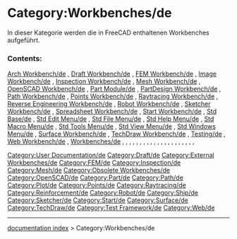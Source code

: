 # Category:Workbenches/de
In dieser Kategorie werden die in FreeCAD enthaltenen Workbenches aufgeführt.

### Contents:

[Arch Workbench/de](Arch_Workbench/de.md) , [Draft Workbench/de](Draft_Workbench/de.md) , [FEM Workbench/de](FEM_Workbench/de.md) , [Image Workbench/de](Image_Workbench/de.md) , [Inspection Workbench/de](Inspection_Workbench/de.md) , [Mesh Workbench/de](Mesh_Workbench/de.md) , [OpenSCAD Workbench/de](OpenSCAD_Workbench/de.md) , [Part Module/de](Part_Module/de.md) , [PartDesign Workbench/de](PartDesign_Workbench/de.md) , [Path Workbench/de](Path_Workbench/de.md) , [Points Workbench/de](Points_Workbench/de.md) , [Raytracing Workbench/de](Raytracing_Workbench/de.md) , [Reverse Engineering Workbench/de](Reverse_Engineering_Workbench/de.md) , [Robot Workbench/de](Robot_Workbench/de.md) , [Sketcher Workbench/de](Sketcher_Workbench/de.md) , [Spreadsheet Workbench/de](Spreadsheet_Workbench/de.md) , [Start Workbench/de](Start_Workbench/de.md) , [Std Base/de](Std_Base/de.md) , [Std Edit Menu/de](Std_Edit_Menu/de.md) , [Std File Menu/de](Std_File_Menu/de.md) , [Std Help Menu/de](Std_Help_Menu/de.md) , [Std Macro Menu/de](Std_Macro_Menu/de.md) , [Std Tools Menu/de](Std_Tools_Menu/de.md) , [Std View Menu/de](Std_View_Menu/de.md) , [Std Windows Menu/de](Std_Windows_Menu/de.md) , [Surface Workbench/de](Surface_Workbench/de.md) , [TechDraw Workbench/de](TechDraw_Workbench/de.md) , [Testing/de](Testing/de.md) , [Web Workbench/de](Web_Workbench/de.md) , [Workbenches/de](Workbenches/de.md) , , , , , , , , , , , , , , , , , , , , ,

[Category:User Documentation/de](Category:User_Documentation/de.md) [Category:Draft/de](Category:Draft/de.md) [Category:External Workbenches/de](Category:External_Workbenches/de.md) [Category:FEM/de](Category:FEM/de.md) [Category:Inspection/de](Category:Inspection/de.md) [Category:Mesh/de](Category:Mesh/de.md) [Category:Obsolete Workbenches/de](Category:Obsolete_Workbenches/de.md) [Category:OpenSCAD/de](Category:OpenSCAD/de.md) [Category:Part/de](Category:Part/de.md) [Category:Path/de](Category:Path/de.md) [Category:Plot/de](Category:Plot/de.md) [Category:Points/de](Category:Points/de.md) [Category:Raytracing/de](Category:Raytracing/de.md) [Category:Reinforcement/de](Category:Reinforcement/de.md) [Category:Robot/de](Category:Robot/de.md) [Category:Ship/de](Category:Ship/de.md) [Category:Sketcher/de](Category:Sketcher/de.md) [Category:Start/de](Category:Start/de.md) [Category:Surface/de](Category:Surface/de.md) [Category:TechDraw/de](Category:TechDraw/de.md) [Category:Test Framework/de](Category:Test_Framework/de.md) [Category:Web/de](Category:Web/de.md)

---
[documentation index](../README.md) > Category:Workbenches/de
